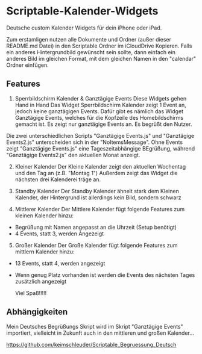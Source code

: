 # Scriptable-Kalender-Widgets

  Deutsche custom Kalender Widgets für dein iPhone oder iPad.
  
  Zum erstamligen nutzen alle Dokumente und Ordner (außer dieser README.md Datei) in den Scriptable Ordner im iCloudDrive Kopieren.
  Falls ein anderes Hintergrundbild gewünscht sein sollte, dann einfach ein anderes Bild im gleichen Format, mit dem gleichen Namen in den "calendar" Ordner einfügen.
  
## Features

1. Sperrbildschirm Kalender & Ganztägige Events
  Diese Widgets gehen Hand in Hand
  Das Widget Sperrbildschirm Kalender zeigt 1 Event an, jedoch keine ganztägigen Events.
  Dafür gibt es nämlich das Widget Ganztägige Events, welches für die Kopfzeile des Homebildschirms gemacht ist.
  Es zeigt nur ganztägige Events an. Es begrüßt den Nutzer.
  
  Die zwei unterschiedlichen Scripts "Ganztägige Events.js" und "Ganztägige Events2.js" unterscheiden sich in der "NoItemsMessage".
  Ohne Events zeigt "Ganztägige Events.js" eine Tageszeitabhängige BEgrüßung, während "Ganztägige Events2.js" den aktuellen Monat anzeigt.

2. Kleiner Kalender
  Der Kleine Kalender zeigt den aktuellen Wochentag und den Tag an (z.B. "Montag 1")
  Außerdem zeigt das Widget die nächsten drei Kalenderei träge an.

3. Standby Kalender
  Der Standby Kalender ähnelt stark dem Kleinen Kalender, der Hintergrund ist allerdings kein Bild, sondern schwarz

4. Mittlerer Kalender
  Der Mittlere Kalender fügt folgende Features zum kleinen Kalender hinzu:

- Begrüßung mit Namen angepasst an die Uhrzeit (Setup benötigt)
- 4 Events, statt 3, werden Angezeigt

5. Großer Kalender
  Der Große Kalender fügt folgende Features zum mittlern Kalender hinzu:

- 13 Events, statt 4, werden angezeigt
- Wenn genug Platz vorhanden ist werden die Events des nächsten Tages zusätzlich angezeigt

  Viel Spaß!!!!!

## Abhängigkeiten

  Mein Deutsches Begrüßungs Skript wird im Skript "Ganztägige Events" importiert, vielleicht in Zukunft auch in den mittleren und großen Kalender...

  <https://github.com/keimschleuder/Scriptable_Begruessung_Deutsch>
